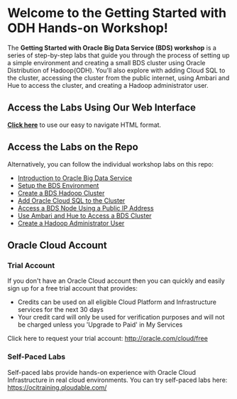 # Welcome to the Getting Started with ODH Hands-on Workshop!


The **Getting Started with Oracle Big Data Service (BDS) workshop** is a series of step-by-step labs that guide you through the process of setting up a simple environment and creating a small BDS cluster using Oracle Distribution of Hadoop(ODH). You'll also explore with adding Cloud SQL to the cluster, accessing the cluster from the public internet, using Ambari and Hue to access the cluster, and creating a Hadoop administrator user.


## Access the Labs Using Our Web Interface

**[Click here](https://oracle-livelabs.github.io/analytics-ai/big-data/bds/bds-quickstart-workshop)** to use our easy to navigate HTML format.

## Access the Labs on the Repo

Alternatively, you can follow the individual workshop labs on this repo:

- [Introduction to Oracle Big Data Service](../bds-quickstart-workshop/intro.md)
- [Setup the BDS Environment](../bds-getting-started/bds-getting-started.md)
- [Create a BDS Hadoop Cluster](../bds-create-cluster/bds-create-cluster.md)
- [Add Oracle Cloud SQL to the Cluster](../bds-add-cloud-sql/bds-add-cloud-sql.md)
- [Access a BDS Node Using a Public IP Address](../bds-access-utility-node/bds-access-utility-node.md)
- [Use Ambari and Hue to Access a BDS Cluster](../bds-use-cm-hue-access-cluster/bds-use-cm-hue-access-cluster.md)
- [Create a Hadoop Administrator User](../bds-create-hadoop-user/bds-create-hadoop-user.md)

<!-- Keep this content -->

## Oracle Cloud Account

### Trial Account

If you don't have an Oracle Cloud account then you can quickly and easily sign up for a free trial account that provides:

- Credits can be used on all eligible Cloud Platform and Infrastructure services for the next 30 days
- Your credit card will only be used for verification purposes and will not be charged unless you 'Upgrade to Paid' in My Services

Click here to request your trial account: http://oracle.com/cloud/free

### Self-Paced Labs

Self-paced labs provide hands-on experience with Oracle Cloud Infrastructure in real cloud environments. You can try self-paced labs here: https://ocitraining.qloudable.com/
